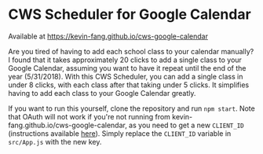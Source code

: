 # CWS Scheduler for Google Calendar 

Available at https://kevin-fang.github.io/cws-google-calendar

Are you tired of having to add each school class to your calendar manually? I found that it takes approximately 20 clicks to add a single class to your Google Calendar, assuming you want to have it repeat until the end of the year (5/31/2018). With this CWS Scheduler, you can add a single class in under 8 clicks, with each class after that taking under 5 clicks. It simplifies having to add each class to your Google Calendar greatly.

If you want to run this yourself, clone the repository and run `npm start`. Note that OAuth will not work if you're not running from kevin-fang.github.io/cws-google-calendar, as you need to get a new `CLIENT_ID` (instructions available [here](https://developers.google.com/google-apps/calendar/quickstart/js)). Simply replace the `CLIENT_ID` variable in `src/App.js` with the new key.